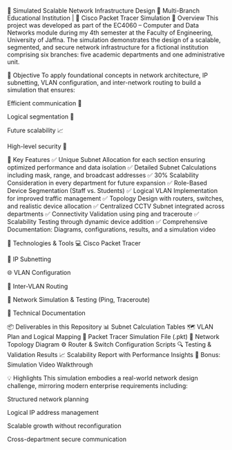 🚀 Simulated Scalable Network Infrastructure Design
🏢 Multi-Branch Educational Institution | 🧠 Cisco Packet Tracer Simulation
📘 Overview
This project was developed as part of the EC4060 – Computer and Data Networks module during my 4th semester at the Faculty of Engineering, University of Jaffna. The simulation demonstrates the design of a scalable, segmented, and secure network infrastructure for a fictional institution comprising six branches: five academic departments and one administrative unit.

🎯 Objective
To apply foundational concepts in network architecture, IP subnetting, VLAN configuration, and inter-network routing to build a simulation that ensures:

Efficient communication 📡

Logical segmentation 🧩

Future scalability 📈

High-level security 🔐

🌟 Key Features
✅ Unique Subnet Allocation for each section ensuring optimized performance and data isolation
✅ Detailed Subnet Calculations including mask, range, and broadcast addresses
✅ 30% Scalability Consideration in every department for future expansion
✅ Role-Based Device Segmentation (Staff vs. Students)
✅ Logical VLAN Implementation for improved traffic management
✅ Topology Design with routers, switches, and realistic device allocation
✅ Centralized CCTV Subnet integrated across departments
✅ Connectivity Validation using ping and traceroute
✅ Scalability Testing through dynamic device addition
✅ Comprehensive Documentation: Diagrams, configurations, results, and a simulation video

🧰 Technologies & Tools
💻 Cisco Packet Tracer

🧮 IP Subnetting

🌐 VLAN Configuration

🔁 Inter-VLAN Routing

🧪 Network Simulation & Testing (Ping, Traceroute)

📑 Technical Documentation

📦 Deliverables in this Repository
📊 Subnet Calculation Tables
🗺️ VLAN Plan and Logical Mapping
📁 Packet Tracer Simulation File (.pkt)
🧭 Network Topology Diagram
⚙️ Router & Switch Configuration Scripts
🔍 Testing & Validation Results
📈 Scalability Report with Performance Insights
🎥 Bonus: Simulation Video Walkthrough

💡 Highlights
This simulation embodies a real-world network design challenge, mirroring modern enterprise requirements including:

Structured network planning

Logical IP address management

Scalable growth without reconfiguration

Cross-department secure communication
